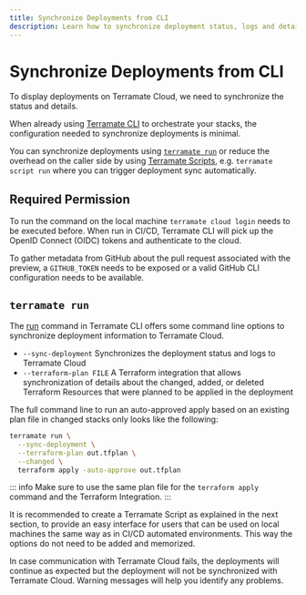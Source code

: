 ```yaml
---
title: Synchronize Deployments from CLI
description: Learn how to synchronize deployment status, logs and details with Terramate CLI to Terramate Cloud.
---
```


# Synchronize Deployments from CLI

To display deployments on Terramate Cloud, we need to synchronize the status and details.

When already using [Terramate CLI](../../cli/installation.md) to orchestrate your stacks, the configuration needed to synchronize deployments is minimal.

You can synchronize deployments using [`terramate run`](../../cli/cmdline/run.md) or reduce the overhead on the caller
side by using [Terramate Scripts](../../cli/orchestration/scripts.md), e.g. `terramate script run` where you can trigger
deployment sync automatically.

## Required Permission

To run the command on the local machine `terramate cloud login` needs to be executed before.
When run in CI/CD, Terramate CLI will pick up the OpenID Connect (OIDC) tokens and authenticate to the cloud.

To gather metadata from GitHub about the pull request associated with the preview, a `GITHUB_TOKEN` needs to be exposed or a valid GitHub CLI configuration needs to be available.

## `terramate run`

The [run](../../cli/cmdline/run.md) command in Terramate CLI offers some command line options to synchronize deployment
information to Terramate Cloud.

- `--sync-deployment` Synchronizes the deployment status and logs to Terramate Cloud
- `--terraform-plan FILE` A Terraform integration that allows synchronization of details about the changed, added, or deleted Terraform Resources that were planned to be applied in the deployment

The full command line to run an auto-approved apply based on an existing plan file in changed stacks only looks like the following:

```bash
terramate run \
  --sync-deployment \
  --terraform-plan out.tfplan \
  --changed \
  terraform apply -auto-approve out.tfplan
```

::: info
Make sure to use the same plan file for the `terraform apply` command and the Terraform Integration.
:::

It is recommended to create a Terramate Script as explained in the next section, to provide an easy interface for users
that can be used on local machines the same way as in CI/CD automated environments. This way the options do not need to
be added and memorized.

In case communication with Terramate Cloud fails, the deployments will continue as expected but the deployment will not
be synchronized with Terramate Cloud. Warning messages will help you identify any problems.
